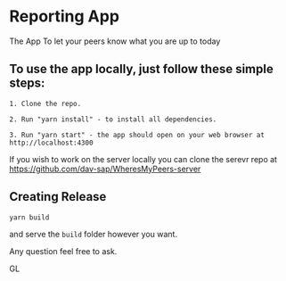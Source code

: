 # Reporting App

The App To let your peers know what you are up to today

## To use the app locally, just follow these simple steps:
```
1. Clone the repo.

2. Run "yarn install" - to install all dependencies.

3. Run "yarn start" - the app should open on your web browser at http://localhost:4300
```
If you wish to work on the server locally you can clone the serevr repo at
https://github.com/dav-sap/WheresMyPeers-server

## Creating Release
```
yarn build
```

and serve the `build` folder however you want.

Any question feel free to ask.

GL

